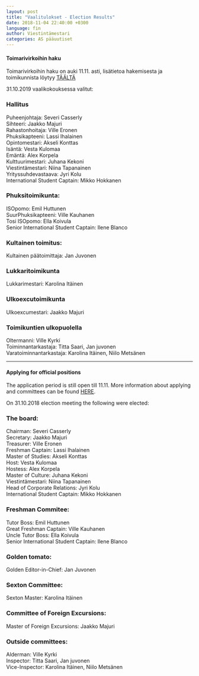```yaml
---
layout: post
title: "Vaalitulokset - Election Results"
date: 2018-11-04 22:40:00 +0300
language: fin
author: Viestintämestari
categories: AS pääuutiset
---
```


#### Toimarivirkoihin haku

Toimarivirkoihin haku on auki 11.11. asti, lisätietoa hakemisesta ja toimikunnista löytyy [TÄÄLTÄ](https://as.fi/kilta/vaalit.html)

31.10.2019 vaalikokouksessa valitut:

### Hallitus
Puheenjohtaja: Severi Casserly<br>
Sihteeri:  Jaakko Majuri<br>
Rahastonhoitaja: Ville Eronen<br>
Phuksikapteeni: Lassi Ihalainen<br>
Opintomestari: Akseli Konttas<br>
Isäntä: Vesta Kulomaa<br>
Emäntä: Alex Korpela<br>
Kulttuurimestari: Juhana Kekoni<br>
Viestintämestari: Niina Tapanainen<br>
Yrityssuhdevastaava: Jyri Kolu<br>
International Student Captain: Mikko Hokkanen

### Phuksitoimikunta:

ISOpomo: Emil Huttunen<br>
SuurPhuksikapteeni: Ville Kauhanen<br>
Tosi ISOpomo: Ella Koivula<br>
Senior International Student Captain: Ilene Blanco<br>

### Kultainen toimitus:

Kultainen päätoimittaja: Jan Juvonen

### Lukkaritoimikunta

Lukkarimestari: Karolina Itäinen

### Ulkoexcutoimikunta

Ulkoexcumestari: Jaakko Majuri

### Toimikuntien ulkopuolella

Oltermanni: Ville Kyrki <br>
Toiminnantarkastaja: Titta Saari, Jan juvonen<br>
Varatoiminnantarkastaja: Karolina Itäinen, Niilo Metsänen


---
#### Applying for official positions
The application period is still open till 11.11. More information about applying and committees can be found [HERE](https://as.fi/english/election.html).

On 31.10.2018 election meeting the following were elected:

### The board:
Chairman: Severi Casserly<br>
Secretary:  Jaakko Majuri<br>
Treasurer: Ville Eronen<br>
Freshman Captain: Lassi Ihalainen<br>
Master of Studies: Akseli Konttas<br>
Host: Vesta Kulomaa<br>
Hostess: Alex Korpela<br>
Master of Culture: Juhana Kekoni<br>
Viestintämestari: Niina Tapanainen<br>
Head of Corporate Relations: Jyri Kolu<br>
International Student Captain: Mikko Hokkanen

### Freshman Commitee:

Tutor Boss: Emil Huttunen<br>
Great Freshman Captain: Ville Kauhanen<br>
Uncle Tutor Boss: Ella Koivula<br>
Senior International Student Captain: Ilene Blanco<br>

### Golden tomato:

Golden Editor-in-Chief: Jan Juvonen

### Sexton Committee:

Sexton Master: Karolina Itäinen

### Committee of Foreign Excursions:

Master of Foreign Excursions: Jaakko Majuri

### Outside committees:

Alderman: Ville Kyrki <br>
Inspector: Titta Saari, Jan juvonen<br>
Vice-Inspector: Karolina Itäinen, Niilo Metsänen